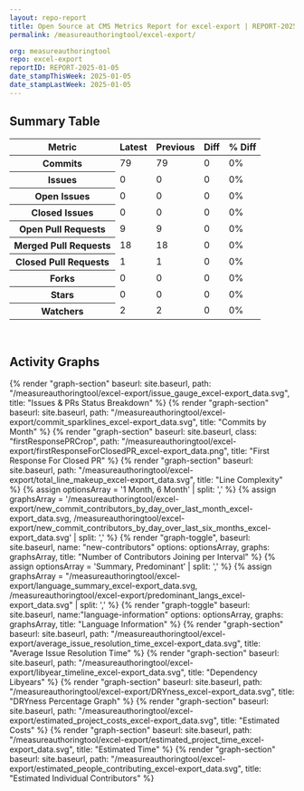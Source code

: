 ```yaml
---
layout: repo-report
title: Open Source at CMS Metrics Report for excel-export | REPORT-2025-01-05
permalink: /measureauthoringtool/excel-export/

org: measureauthoringtool
repo: excel-export
reportID: REPORT-2025-01-05
date_stampThisWeek: 2025-01-05
date_stampLastWeek: 2025-01-05
---
```

<div class="summary-table">
  <table class="usa-table usa-table--borderless">
    <h2> Summary Table </h2>
    <thead>
      <tr>
        <th scope="col">Metric</th>
        <th scope="col">Latest</th>
        <th scope="col">Previous</th>
        <th scope="col">Diff</th>
        <th scope="col">% Diff</th>
      </tr>
    </thead>
    <tbody>
      <tr>
        <th scope="row">Commits</th>
        <td>79</td>
        <td>79</td>
        <td style="" >0</td>
        <td style="" >0%</td>
      </tr>
      <tr>
        <th scope="row">Issues</th>
        <td>0</td>
        <td>0</td>
        <td style="" >0</td>
        <td style="" >0%</td>
      </tr>
      <tr>
        <th scope="row">Open Issues</th>
        <td>0</td>
        <td>0</td>
        <td style="" >0</td>
        <td style="" >0%</td>
      </tr>
      <tr>
        <th scope="row">Closed Issues</th>
        <td>0</td>
        <td>0</td>
        <td style="" >0</td>
        <td style="" >0%</td>
      </tr>
      <tr>
        <th scope="row">Open Pull Requests</th>
        <td>9</td>
        <td>9</td>
        <td style="" >0</td>
        <td style="" >0%</td>
      </tr>
      <tr>
        <th scope="row">Merged Pull Requests</th>
        <td>18</td>
        <td>18</td>
        <td style="" >0</td>
        <td style="" >0%</td>
      </tr>
      <tr>
        <th scope="row">Closed Pull Requests</th>
        <td>1</td>
        <td>1</td>
        <td style="" >0</td>
        <td style="" >0%</td>
      </tr>
      <tr>
        <th scope="row">Forks</th>
        <td>0</td>
        <td>0</td>
        <td style="" >0</td>
        <td style="" >0%</td>
      </tr>
      <tr>
        <th scope="row">Stars</th>
        <td>0</td>
        <td>0</td>
        <td style="" >0</td>
        <td style="" >0%</td>
      </tr>
      <tr>
        <th scope="row">Watchers</th>
        <td>2</td>
        <td>2</td>
        <td style="" >0</td>
        <td style="" >0%</td>
      </tr>
    </tbody>
  </table>
</div>
<div class="graph-container">
  <br>
  <h2>Activity Graphs</h2>
  <div class="all-graphs">
    <!--- Issues/PRs Status Breakdown Graph -->
    {% render "graph-section"  baseurl: site.baseurl, path: "/measureauthoringtool/excel-export/issue_gauge_excel-export_data.svg", title: "Issues & PRs Status Breakdown" %}
    <!--- Contributor Activity Line Graph -->
    {% render "graph-section" baseurl: site.baseurl, path: "/measureauthoringtool/excel-export/commit_sparklines_excel-export_data.svg", title: "Commits by Month" %}
    <!--- First Response For Closed PR Scatterplot -->
    {% render "graph-section" baseurl: site.baseurl, class: "firstResponsePRCrop", path: "/measureauthoringtool/excel-export/firstResponseForClosedPR_excel-export_data.png", title: "First Response For Closed PR" %}
    <!--- Line Complexity Graphs -->
    {% render "graph-section" baseurl: site.baseurl, path: "/measureauthoringtool/excel-export/total_line_makeup_excel-export_data.svg", title: "Line Complexity" %}
    <!--- New Commit Contributors by Day over Last Month and Last 6 Months -->
      {% assign optionsArray = '1 Month, 6 Month' | split: ',' %}
      {% assign graphsArray = '/measureauthoringtool/excel-export/new_commit_contributors_by_day_over_last_month_excel-export_data.svg, /measureauthoringtool/excel-export/new_commit_contributors_by_day_over_last_six_months_excel-export_data.svg' | split: ',' %}
      {% render "graph-toggle", baseurl: site.baseurl, name: "new-contributors" options: optionsArray, graphs: graphsArray, title: "Number of Contributors Joining per Interval" %}
    <!-- Languages Graphs - Summary + Predominant -->
    {% assign optionsArray = 'Summary, Predominant' | split: ',' %}
    {% assign graphsArray = "/measureauthoringtool/excel-export/language_summary_excel-export_data.svg, /measureauthoringtool/excel-export/predominant_langs_excel-export_data.svg" | split: ',' %}
    {% render "graph-toggle" baseurl: site.baseurl, name:"language-information" options: optionsArray, graphs: graphsArray, title: "Language Information" %}
    <!-- Average Issue Resolution Time -->
    {% render "graph-section" baseurl: site.baseurl, path: "/measureauthoringtool/excel-export/average_issue_resolution_time_excel-export_data.svg", title: "Average Issue Resolution Time" %}
    <!-- Libyear Timeline Graph -->
    {% render "graph-section" baseurl: site.baseurl, path: "/measureauthoringtool/excel-export/libyear_timeline_excel-export_data.svg", title: "Dependency Libyears" %}
    <!-- DRYness Percentages Graph -->
    {% render "graph-section" baseurl: site.baseurl, path: "/measureauthoringtool/excel-export/DRYness_excel-export_data.svg", title: "DRYness Percentage Graph" %}
    <!-- Cost Estimate Chart -->
    {% render "graph-section" baseurl: site.baseurl, path: "/measureauthoringtool/excel-export/estimated_project_costs_excel-export_data.svg", title: "Estimated Costs" %}
     <!-- Time Estimate Chart -->
    {% render "graph-section" baseurl: site.baseurl, path: "/measureauthoringtool/excel-export/estimated_project_time_excel-export_data.svg", title: "Estimated Time" %}
    <!-- Contributor Estimate Chart -->
    {% render "graph-section" baseurl: site.baseurl, path: "/measureauthoringtool/excel-export/estimated_people_contributing_excel-export_data.svg", title: "Estimated Individual Contributors" %}
</div>